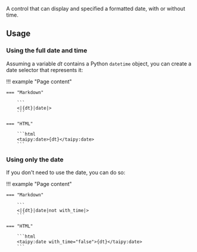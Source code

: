A control that can display and specified a formatted date, with or without time.

## Usage

### Using the full date and time

Assuming a variable _dt_ contains a Python `datetime` object, you can create
a date selector that represents it:

!!! example "Page content"

    === "Markdown"

        ```
        <|{dt}|date|>
        ```
  
    === "HTML"

        ```html
        <taipy:date>{dt}</taipy:date>
        ```

### Using only the date

If you don't need to use the date, you can do so:

!!! example "Page content"

    === "Markdown"

        ```
        <|{dt}|date|not with_time|>
        ```
  
    === "HTML"

        ```html
        <taipy:date with_time="false">{dt}</taipy:date>
        ```


